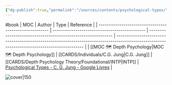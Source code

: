 ```yaml
---
{"dg-publish":true,"permalink":"/sources/contents/psychological-types/","created":"2023-02-24T15:53:17.184+01:00","updated":"2023-04-23T10:29:18.490+02:00"}
---
```


#book 
| MOC                                                    | Author                                        | Type                                                         | Reference                                                                                                                                    |
| ------------------------------------------------------ | --------------------------------------------- | ------------------------------------------------------------ | -------------------------------------------------------------------------------------------------------------------------------------------- |
| [[MOC 🗺️ Depth Psychology\|MOC 🗺️ Depth Psychology]] | [[CARDS/Individuals/C.G. Jung\|C.G. Jung]] | [[CARDS/Depth Psychology Theory/Foundational/INTP\|INTP]] | [Psychological Types - C. G. Jung - Google Livres](https://books.google.fr/books/about/Psychological_Types.html?id=OrrCBQAAQBAJ&redir_esc=y) |

![cover|150](http://books.google.com/books/content?id=PdqujwEACAAJ&printsec=frontcover&img=1&zoom=1&source=gbs_api)
